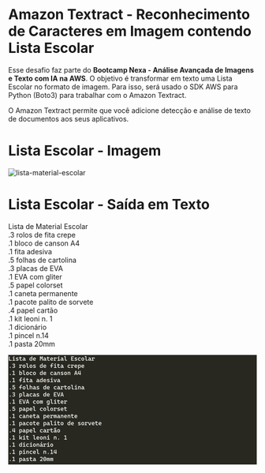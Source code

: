 # Amazon Textract - Reconhecimento de Caracteres em Imagem contendo Lista Escolar

Esse desafio faz parte do **Bootcamp Nexa - Análise Avançada de Imagens e Texto com IA na AWS**. O objetivo é transformar em texto uma Lista Escolar no formato de imagem. Para isso, será usado o SDK AWS para Python (Boto3) para trabalhar com o Amazon Textract.

O Amazon Textract permite que você adicione detecção e análise de texto de documentos aos seus aplicativos.

# Lista Escolar - Imagem

![lista-material-escolar](https://github.com/user-attachments/assets/1c41aa9f-82d3-4f0b-90d4-92a59ea520cd)

# Lista Escolar - Saída em Texto

Lista de Material Escolar<br>
.3 rolos de fita crepe<br>
.1 bloco de canson A4<br>
.1 fita adesiva<br>
.5 folhas de cartolina<br> 
.3 placas de EVA<br>
.1 EVA com gliter<br>
.5 papel colorset<br>
.1 caneta permanente<br>
.1 pacote palito de sorvete<br>
.4 papel cartão<br>
.1 kit leoni n. 1<br>
.1 dicionário<br>
.1 pincel n.14<br>
.1 pasta 20mm<br>

![alt text](<Captura de tela 2025-01-04 203447.png>)
